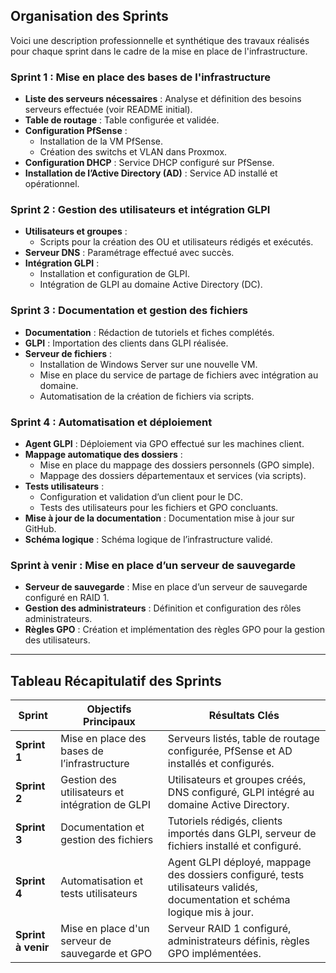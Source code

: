 ## Organisation des Sprints

Voici une description professionnelle et synthétique des travaux réalisés pour chaque sprint dans le cadre de la mise en place de l'infrastructure.

### Sprint 1 : Mise en place des bases de l'infrastructure

- **Liste des serveurs nécessaires** : Analyse et définition des besoins serveurs effectuée (voir README initial).
- **Table de routage** : Table configurée et validée.
- **Configuration PfSense** : 
  - Installation de la VM PfSense.
  - Création des switchs et VLAN dans Proxmox.
- **Configuration DHCP** : Service DHCP configuré sur PfSense.
- **Installation de l’Active Directory (AD)** : Service AD installé et opérationnel.

### Sprint 2 : Gestion des utilisateurs et intégration GLPI

- **Utilisateurs et groupes** :
  - Scripts pour la création des OU et utilisateurs rédigés et exécutés.
- **Serveur DNS** : Paramétrage effectué avec succès.
- **Intégration GLPI** :
  - Installation et configuration de GLPI.
  - Intégration de GLPI au domaine Active Directory (DC).

### Sprint 3 : Documentation et gestion des fichiers

- **Documentation** : Rédaction de tutoriels et fiches complétés.
- **GLPI** : Importation des clients dans GLPI réalisée.
- **Serveur de fichiers** :
  - Installation de Windows Server sur une nouvelle VM.
  - Mise en place du service de partage de fichiers avec intégration au domaine.
  - Automatisation de la création de fichiers via scripts.

### Sprint 4 : Automatisation et déploiement

- **Agent GLPI** : Déploiement via GPO effectué sur les machines client.
- **Mappage automatique des dossiers** :
  - Mise en place du mappage des dossiers personnels (GPO simple).
  - Mappage des dossiers départementaux et services (via scripts).
- **Tests utilisateurs** :
  - Configuration et validation d’un client pour le DC.
  - Tests des utilisateurs pour les fichiers et GPO concluants.
- **Mise à jour de la documentation** : Documentation mise à jour sur GitHub.
- **Schéma logique** : Schéma logique de l’infrastructure validé.

### Sprint à venir : Mise en place d’un serveur de sauvegarde

- **Serveur de sauvegarde** : Mise en place d’un serveur de sauvegarde configuré en RAID 1.
- **Gestion des administrateurs** : Définition et configuration des rôles administrateurs.
- **Règles GPO** : Création et implémentation des règles GPO pour la gestion des utilisateurs.

---

## Tableau Récapitulatif des Sprints

| Sprint      | Objectifs Principaux                                         | Résultats Clés                                                                                  |
|-------------|-------------------------------------------------------------|----------------------------------------------------------------------------------------------------|
| **Sprint 1** | Mise en place des bases de l’infrastructure                  | Serveurs listés, table de routage configurée, PfSense et AD installés et configurés.             |
| **Sprint 2** | Gestion des utilisateurs et intégration de GLPI             | Utilisateurs et groupes créés, DNS configuré, GLPI intégré au domaine Active Directory.         |
| **Sprint 3** | Documentation et gestion des fichiers                       | Tutoriels rédigés, clients importés dans GLPI, serveur de fichiers installé et configuré.       |
| **Sprint 4** | Automatisation et tests utilisateurs                        | Agent GLPI déployé, mappage des dossiers configuré, tests utilisateurs validés, documentation et schéma logique mis à jour. |
| **Sprint à venir** | Mise en place d'un serveur de sauvegarde et GPO           | Serveur RAID 1 configuré, administrateurs définis, règles GPO implémentées.                       |

